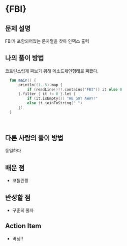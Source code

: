 # {FBI}

## 문제 설명
FBI가 포함되어있는 문자열을 찾아 인덱스 출력 

## 나의 풀이 방법
코트린스럽게 짜보기 위해 메소드체인형태로 짜봤다.
```kotlin
  fun main() {
      println((1..5).map {
          if (readLine()!!.contains("FBI")) it else 0
      }.filter { it != 0 }.let {
          if (it.isEmpty()) "HE GOT AWAY!"
          else it.joinToString(" ")
      })
  }
  
  

```

## 다른 사람의 풀이 방법
동일하다

## 배운 점
- 코틀린짱

## 반성할 점
- 꾸준히 풀자

## Action Item
- 버닝!!